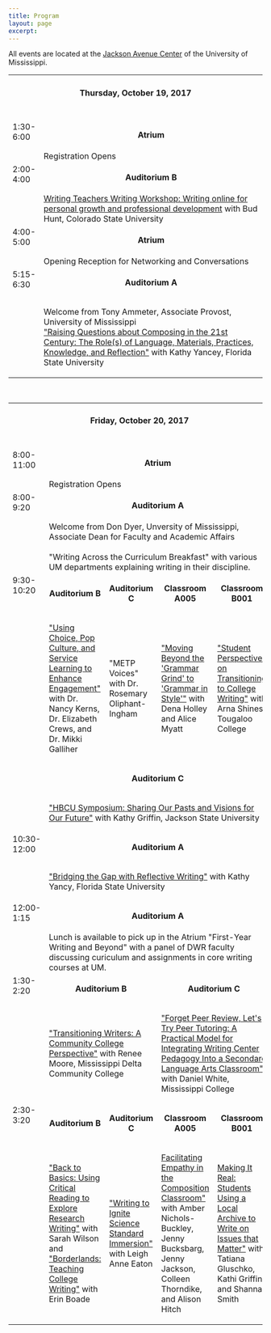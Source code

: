 ```yaml
---
title: Program
layout: page
excerpt: 
---
```

All events are located at the [Jackson Avenue Center](http://www.outreach.olemiss.edu/conferencecenter/jac.html) of the University of Mississippi. 

<table class="table1">
<tr>
	<td colspan="5" class="column-1"><h4 align="center">Thursday, October 19, 2017</h4>
	&nbsp;
	</td>
</tr>
<tr  class="odd">
	<td valign="top" rowspan="2" class="column-1" width="12%">1:30-6:00</td><td colspan="4" class="column-2"><p align="center"><strong>Atrium</strong></p></td>
</tr>
<tr >
	<td colspan="4" class="column-2">Registration Opens</td>
</tr>
<tr class="odd">
	<td valign="top" rowspan="2" class="column-1">2:00-4:00</td><td colspan="4" class="column-2"><p align="center"><strong>Auditorium B</strong></p></td>
</tr>
<tr>
	<td colspan="4" class="column-2"><a href="/sessions#0">Writing Teachers Writing Workshop: Writing online for personal growth and professional development</a> with Bud Hunt, Colorado State University</td>
</tr>
<tr class="odd">
	<td valign="top" rowspan="2" class="column-1">4:00-5:00</td><td colspan="4" class="column-2"><p align="center"><strong>Atrium</strong></p></td>
</tr>
<tr>
	<td colspan="4" class="column-2">Opening Reception for Networking and Conversations</td>
</tr>
<tr class="odd">
	<td valign="top" rowspan="2" class="column-1">5:15-6:30</td><td colspan="4" class="column-2"><p align="center"><strong>Auditorium A</strong></p></td>
</tr>
<tr>
	<td colspan="4" class="column-2"><p>Welcome from Tony Ammeter, Associate Provost, University of Mississippi               
		<br>
<a href="/sessions#1">"Raising Questions about Composing in the 21st Century: The Role(s) of Language, Materials, Practices, Knowledge, and Reflection"</a> with Kathy Yancey, Florida State University</p></td>
</tr>
</table>
&nbsp;
&nbsp;
&nbsp;
<table class="table1">
<tr>
	<td colspan="5" class="column-1"><h4 align="center">Friday, October 20, 2017</h4>
	&nbsp;
	</td>
</tr>
<tr class="odd">
	<td valign="top" rowspan="2" class="column-1" width="12%">8:00-11:00</td><td colspan="4" class="column-2"><p align="center"><strong>Atrium</strong></p></td>
</tr>
<tr>
	<td colspan="4" class="column-2">Registration Opens</td>
</tr>
<tr class="odd">
	<td valign="top" rowspan="2" class="column-1">8:00-9:20</td><td colspan="4" class="column-2"><p align="center"><strong>Auditorium A</strong></p></td>
</tr>
<tr>
	<td colspan="4" class="column-2">Welcome from Don Dyer, Unversity of Mississippi, Associate Dean for Faculty and Academic Affairs             
		<br>
		<br>
		"Writing Across the Curriculum Breakfast" with various UM departments explaining writing in their discipline.</td>
</tr>
<tr class="odd">
	<td valign="top" rowspan="4" class="column-1">9:30-10:20</td><td class="column-2"><p align="center"><strong>Auditorium B</strong></p></td><td class="column-3"><p align="center"><strong>Auditorium C</strong></p></td><td class="column-4"><p align="center"><strong>Classroom A005</strong></p></td><td class="column-5"><p align="center"><strong>Classroom B001</strong></p></td>
</tr>
<tr>
	<td class="column-2"><p><a href="/sessions#2">"Using Choice, Pop Culture, and Service Learning to Enhance Engagement"</a> with Dr. Nancy Kerns, Dr. Elizabeth Crews, and Dr. Mikki Galliher</p></td><td class="column-3"><p>"METP Voices" with Dr. Rosemary Oliphant-Ingham</p></td><td class="column-4"><p><a href="/sessions#3">"Moving Beyond the 'Grammar Grind' to 'Grammar in Style'"</a> with Dena Holley and Alice Myatt</p></td><td class="column-5"><p><a href="/sessions#3a">"Student Perspectives on Transitioning to College Writing"</a> with Arna Shines, Tougaloo College</p></td>
	
</tr>
<tr class="odd">
<td class="column-5" colspan="4"><p align="center"><strong>Auditorium C</strong></p></td>
</tr>
<tr>
<td class="column-5" colspan="4"><p><a href="/sessions#3b">"HBCU Symposium: Sharing Our Pasts and Visions for Our Future"</a> with Kathy Griffin, Jackson State University</p></td>
</tr>

<tr class="odd">
	<td valign="top" rowspan="2" class="column-1">10:30-12:00</td><td colspan="4" class="column-2"><p align="center"><strong>Auditorium A</strong></p></td>
</tr>
<tr >
	<td colspan="4" class="column-2"><p><a href="/sessions#4">"Bridging the Gap with Reflective Writing"</a> with Kathy Yancy, Florida State University</p></td>
</tr>
<tr class="odd">
	<td valign="top" rowspan="2" class="column-1">12:00-1:15</td><td colspan="4" class="column-2"><p align="center"><strong>Auditorium A</strong></p></td>
</tr>
<tr >
	<td colspan="4" class="column-2">Lunch is available to pick up in the Atrium                                                                                                         "First-Year Writing and Beyond" with a panel of DWR faculty discussing curiculum and assignments in core writing courses at UM.</td>
</tr>
<tr class="odd">
	<td valign="top" rowspan="2" class="column-1">1:30-2:20</td><td colspan="2" class="column-2"><p align="center"><strong>Auditorium B</strong></p></td><td colspan="2" class="column-4"><p align="center"><strong>Auditorium C</strong></p></td>
</tr>
<tr >
	<td colspan="2" class="column-2"><p><a href="/sessions#4a">"Transitioning Writers: A Community College Perspective"</a> with Renee Moore, Mississippi Delta Community College</p></td><td colspan="2" class="column-4"><p><a href="/sessions#5">"Forget Peer Review, Let's Try Peer Tutoring: A Practical Model for Integrating Writing Center Pedagogy Into a Secondard Language Arts Classroom"</a> with Daniel White, Mississippi College</p></td>
</tr>
<tr class="odd">
	<td valign="top" rowspan="2" class="column-1">2:30-3:20</td><td class="column-2"><p align="center"><strong>Auditorium B</strong></p></td><td class="column-3"><p align="center"><strong>Auditorium C</strong></p></td><td class="column-4"><p align="center"><strong>Classroom A005</strong></p></td><td class="column-5"><p align="center"><strong>Classroom B001</strong></p></td>
</tr>
<tr>
	<td class="column-2"><p><a href="/sessions#7">"Back to Basics: Using Critical Reading to Explore Research Writing"</a> with Sarah Wilson and <a href="/sessions#6">"Borderlands: Teaching College Writing"</a> with Erin Boade</p></td><td class="column-3"><p><a href="/sessions#8">"Writing to Ignite Science Standard Immersion"</a> with Leigh Anne Eaton</p></td><td class="column-4"><p><a href="/sessions#9">Facilitating Empathy in the Composition Classroom"</a> with Amber Nichols-Buckley, Jenny Bucksbarg, Jenny Jackson, Colleen Thorndike, and Alison Hitch</p></td><td class="column-5"><p><a href="/sessions#10">Making It Real: Students Using a Local Archive to Write on Issues that Matter"</a> with Tatiana Gluschko, Kathi Griffin, and Shanna Smith</p></td>
</tr>
</table>
